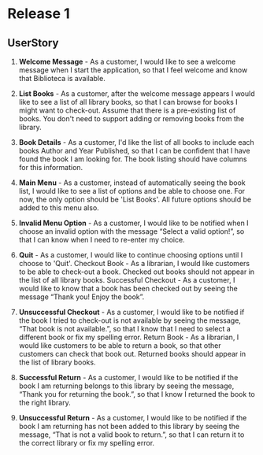 # Release 1

## UserStory

1. **Welcome Message**  - As a customer, I would like to see a welcome message when I start the application, so that I feel welcome and know that Biblioteca is available.

2. **List Books** - As a customer, after the welcome message appears I would like to see a list of all library books, so that I can browse for books I might want to check-out. Assume that there is a pre-existing list of books. You don't need to support adding or removing books from the library.

3. **Book Details** - As a customer, I'd like the list of all books to include each books Author and Year Published, so that I can be confident that I have found the book I am looking for. The book listing should have columns for this information.

4. **Main Menu**  - As a customer, instead of automatically seeing the book list, I would like to see a list of options and be able to choose one. For now, the only option should be 'List Books'. All future options should be added to this menu also.

5. **Invalid Menu Option** - As a customer, I would like to be notified when I choose an invalid option with the message “Select a valid option!”, so that I can know when I need to re-enter my choice.

6. **Quit** - As a customer, I would like to continue choosing options until I choose to 'Quit'.
Checkout Book - As a librarian, I would like customers to be able to check-out a book. Checked out books should not appear in the list of all library books.
Successful Checkout - As a customer, I would like to know that a book has been checked out by seeing the message “Thank you! Enjoy the book”.

7. **Unsuccessful Checkout** - As a customer, I would like to be notified if the book I tried to check-out is not available by seeing the message, “That book is not available.”, so that I know that I need to select a different book or fix my spelling error.
Return Book - As a librarian, I would like customers to be able to return a book, so that other customers can check that book out. Returned books should appear in the list of library books.

8. **Successful Return** - As a customer, I would like to be notified if the book I am returning belongs to this library by seeing the message, “Thank you for returning the book.”, so that I know I returned the book to the right library.

9. **Unsuccessful Return** - As a customer, I would like to be notified if the book I am returning has not been added to this library by seeing the message, “That is not a valid book to return.”, so that I can return it to the correct library or fix my spelling error.